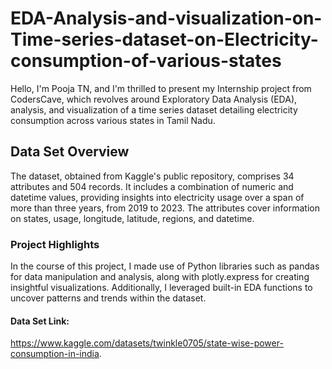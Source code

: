 # EDA-Analysis-and-visualization-on-Time-series-dataset-on-Electricity-consumption-of-various-states
Hello, I'm Pooja TN, and I'm thrilled to present my Internship project from CodersCave, which revolves around Exploratory Data Analysis (EDA), analysis, and visualization of a time series dataset detailing electricity consumption across various states in Tamil Nadu.
## Data Set Overview
The dataset, obtained from Kaggle's public repository, comprises 34 attributes and 504 records. It includes a combination of numeric and datetime values, providing insights into electricity usage over a span of more than three years, from 2019 to 2023. The attributes cover information on states, usage, longitude, latitude, regions, and datetime.
### Project Highlights
In the course of this project, I made use of Python libraries such as pandas for data manipulation and analysis, along with plotly.express for creating insightful visualizations. Additionally, I leveraged built-in EDA functions to uncover patterns and trends within the dataset.
#### Data Set Link: 
https://www.kaggle.com/datasets/twinkle0705/state-wise-power-consumption-in-india.

